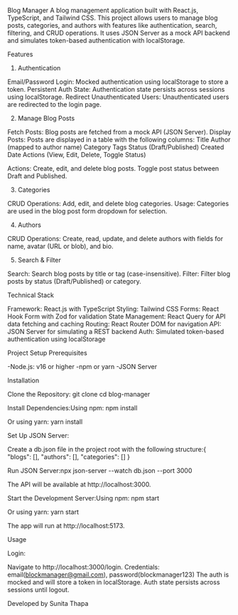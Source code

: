 Blog Manager
A blog management application built with React.js, TypeScript, and Tailwind CSS. This project allows users to manage blog posts, categories, and authors with features like authentication, search, filtering, and CRUD operations. It uses JSON Server as a mock API backend and simulates token-based authentication with localStorage.

Features

1. Authentication

Email/Password Login: Mocked authentication using localStorage to store a token.
Persistent Auth State: Authentication state persists across sessions using localStorage.
Redirect Unauthenticated Users: Unauthenticated users are redirected to the login page.

2. Manage Blog Posts

Fetch Posts: Blog posts are fetched from a mock API (JSON Server).
Display Posts: Posts are displayed in a table with the following columns:
Title
Author (mapped to author name)
Category
Tags
Status (Draft/Published)
Created Date
Actions (View, Edit, Delete, Toggle Status)

Actions:
Create, edit, and delete blog posts.
Toggle post status between Draft and Published.

3. Categories

CRUD Operations: Add, edit, and delete blog categories.
Usage: Categories are used in the blog post form dropdown for selection.

4. Authors

CRUD Operations: Create, read, update, and delete authors with fields for name, avatar (URL or blob), and bio.

5. Search & Filter

Search: Search blog posts by title or tag (case-insensitive).
Filter: Filter blog posts by status (Draft/Published) or category.

Technical Stack

Framework: React.js with TypeScript
Styling: Tailwind CSS
Forms: React Hook Form with Zod for validation
State Management: React Query for API data fetching and caching
Routing: React Router DOM for navigation
API: JSON Server for simulating a REST backend
Auth: Simulated token-based authentication using localStorage

Project Setup
Prerequisites

-Node.js: v16 or higher
-npm or yarn
-JSON Server

Installation

Clone the Repository:
git clone <repository-url>
cd blog-manager

Install Dependencies:Using npm:
npm install

Or using yarn:
yarn install

Set Up JSON Server:

Create a db.json file in the project root with the following structure:{
"blogs": [],
"authors": [],
"categories": []
}

Run JSON Server:npx json-server --watch db.json --port 3000

The API will be available at http://localhost:3000.

Start the Development Server:Using npm:
npm start

Or using yarn:
yarn start

The app will run at http://localhost:5173.

Usage

Login:

Navigate to http://localhost:3000/login.
Credentials: email(blockmanager@gmail.com), password(blockmanager123)
The auth is mocked and will store a token in localStorage.
Auth state persists across sessions until logout.

Developed by Sunita Thapa
